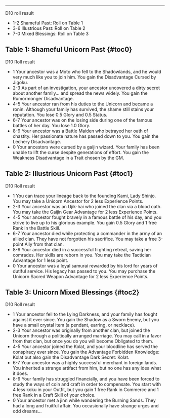 ---
D10 roll result

- 1-2 Shameful Past: Roll on Table 1
- 3-6 Illustrious Past: Roll on Table 2
- 7-0 Mixed Blessings: Roll on Table 3

## <span>Table 1: Shameful Unicorn Past</span> {#toc0}

D10 Roll result

- 1 Your ancestor was a Moto who fell to the Shadowlands, and he would very much like you to join him. You gain the Disadvantage Cursed by Jigoku.
- 2-3 As part of an investigation, your ancestor uncovered a dirty secret about another family… and spread the news widely. You gain the Rumormonger Disadvantage.
- 4-5 Your ancestor ran from his duties to the Unicorn and became a ronin. Although your family has survived, the shame still stains your reputation. You lose 0.5 Glory and 0.5 Status.
- 6-7 Your ancestor was on the losing side during one of the famous battles of her day. You lose 1.0 Glory.
- 8-9 Your ancestor was a Battle Maiden who betrayed her oath of chastity. Her passionate nature has passed down to you. You gain the Lechery Disadvantage.
- 0 Your ancestors were cursed by a gaijin wizard. Your family has been unable to lift the curse despite generations of effort. You gain the Weakness Disadvantage in a Trait chosen by the GM.

## <span>Table 2: Illustrious Unicorn Past</span> {#toc1}

D10 Roll result

- 1 You can trace your lineage back to the founding Kami, Lady Shinjo. You may take a Unicorn Ancestor for 2 less Experience Points.
- 2-3 Your ancestor was an Ujik-hai who joined the clan via a blood oath. You may take the Gaijin Gear Advantage for 2 less Experience Points.
- 4-5 Your ancestor fought bravely in a famous battle of his day, and you strive to live up to his glorious example. You gain 0.5 Glory and 1 free Rank in the Battle Skill.
- 6-7 Your ancestor died while protecting a commander in the army of an allied clan. They have not forgotten his sacrifice. You may take a free 3-point Ally from that clan.
- 8-9 Your ancestor died in a successful fi ghting retreat, saving her comrades. Her skills are reborn in you. You may take the Tactician Advantage for 1 less point.
- 0 Your ancestor was a loyal samurai rewarded by his lord for years of dutiful service. His legacy has passed to you. You may purchase the Unicorn Sacred Weapon Advantage for 2 less Experience Points.

## <span>Table 3: Unicorn Mixed Blessings</span> {#toc2}

D10 Roll result

- 1 Your ancestor fell to the Lying Darkness, and your family has fought against it ever since. You gain the Shadow as a Sworn Enemy, but you have a small crystal item (a pendant, earring, or necklace).
- 2-3 Your ancestor was originally from another clan, but joined the Unicorn through a politically arranged marriage. You may call in a favor from that clan, but once you do you will become Obligated to them.
- 4-5 Your ancestor joined the Kolat, and your bloodline has served the conspiracy ever since. You gain the Advantage Forbidden Knowledge: Kolat but also gain the Disadvantage Dark Secret: Kolat.
- 6-7 Your ancestor was a highly successful merchant in foreign lands. You inherited a strange artifact from him, but no one has any idea what it does.
- 8-9 Your family has struggled financially, and you have been forced to study the ways of coin and craft in order to compensate. You start with 4 less koku in your Outfit, but you gain 1 free Rank in Commerce and 1 free Rank in a Craft Skill of your choice.
- 0 Your ancestor met a jinn while wandering the Burning Sands. They had a long and fruitful affair. You occasionally have strange urges and odd dreams&#8230;

